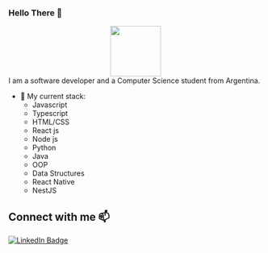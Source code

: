 ### Hello There 👋
<div id="header" align="center">
  <img src="https://media.giphy.com/media/Nx0rz3jtxtEre/giphy.gif" width="100"/>
</div>
I am a software developer and a Computer Science student from Argentina.

- 🔭 My current stack:
  * Javascript
  * Typescript
  * HTML/CSS
  * React js
  * Node js
  * Python
  * Java
  * OOP
  * Data Structures
  * React Native
  * NestJS
  
## Connect with me 📫
<a href="https://linkedin.com/in/maggioniduffy">
    <img src="https://img.shields.io/badge/LinkedIn-blue?style=for-the-badge&logo=linkedin&logoColor=white" alt="LinkedIn Badge"/>
  </a>



<!--
**FaustMaggioni/FaustMaggioni** is a ✨ _special_ ✨ repository because its `README.md` (this file) appears on your GitHub profile.

Here are some ideas to get you started:

- 🔭 I’m currently working on ...
- 🌱 I’m currently learning ...
- 👯 I’m looking to collaborate on ...
- 🤔 I’m looking for help with ...
- 💬 Ask me about ...
- 📫 How to reach me: ...
- 😄 Pronouns: ...
- ⚡ Fun fact: ...
-->
